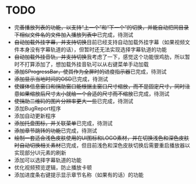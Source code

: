 ﻿# TODO
* ~~完善播放列表的功能，以支持“上一个”和“下一个”的切换，并能自动把同目录下相似文件名的文件加入播放列表中~~已完成，待测试
* ~~自动加载外挂字幕，并支持切换~~目前已经支持自动加载外挂字幕（如果视频文件本身没有字幕轨道的话），但暂时还无法实现选择字幕轨道的功能
* ~~自动加载外挂音轨，并支持切换~~我考虑了一下，感觉这个功能很鸡肋，所以暂时不打算添加了，想加载外挂音轨可以从右键菜单手动加载
* ~~添加SProgressBar，使其作为全屏时的进度指示器~~已完成，待测试
* ~~添加显示当地时间的OSD~~已完成，待测试
* ~~使媒体信息窗口和捐助窗口能根据主窗口尺寸缩放，而不是固定尺寸，同时注意如果缩放后尺寸太小就给一个合适的尺寸而不缩放~~已完成，待测试
* ~~使捐助二维码的图片分辨率更大一些~~已完成，待测试
* 添加BugReport程序
* 添加自动更新程序
* ~~添加托盘图标，并关联菜单~~已完成，待测试
* ~~添加章节跳转的功能~~已完成，待测试
* ~~绘制一套适合浅色皮肤使用的UI图标和LOGO素材，并在切换浅色和深色皮肤时自动切换相关素材~~已完成，但目前浅色和深色皮肤切换后需要重启播放器以实现部分UI元素的刷新
* 添加可以选择字幕轨道的功能
* 优化视频预览逻辑，防止播放卡顿
* 添加进度条右键提示显示章节名称（如果有的话）的功能